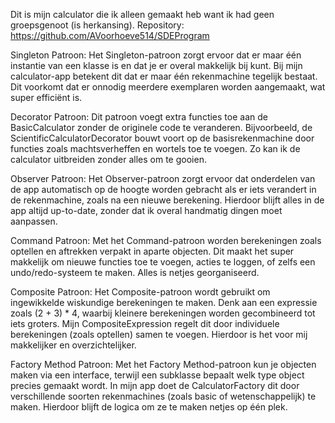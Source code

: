 Dit is mijn calculator die ik alleen gemaakt heb want ik had geen groepsgenoot (is herkansing). Repository: https://github.com/AVoorhoeve514/SDEProgram

Singleton Patroon: Het Singleton-patroon zorgt ervoor dat er maar één instantie van een klasse is en dat je er overal makkelijk bij kunt. Bij mijn calculator-app betekent dit dat er maar één rekenmachine tegelijk bestaat. Dit voorkomt dat er onnodig meerdere exemplaren worden aangemaakt, wat super efficiënt is.

Decorator Patroon: Dit patroon voegt extra functies toe aan de BasicCalculator zonder de originele code te veranderen. Bijvoorbeeld, de ScientificCalculatorDecorator bouwt voort op de basisrekenmachine door functies zoals machtsverheffen en wortels toe te voegen. Zo kan ik de calculator uitbreiden zonder alles om te gooien.

Observer Patroon: Het Observer-patroon zorgt ervoor dat onderdelen van de app automatisch op de hoogte worden gebracht als er iets verandert in de rekenmachine, zoals na een nieuwe berekening. Hierdoor blijft alles in de app altijd up-to-date, zonder dat ik overal handmatig dingen moet aanpassen.

Command Patroon: Met het Command-patroon worden berekeningen zoals optellen en aftrekken verpakt in aparte objecten. Dit maakt het super makkelijk om nieuwe functies toe te voegen, acties te loggen, of zelfs een undo/redo-systeem te maken. Alles is netjes georganiseerd.

Composite Patroon: Het Composite-patroon wordt gebruikt om ingewikkelde wiskundige berekeningen te maken. Denk aan een expressie zoals (2 + 3) * 4, waarbij kleinere berekeningen worden gecombineerd tot iets groters. Mijn CompositeExpression regelt dit door individuele berekeningen (zoals optellen) samen te voegen. Hierdoor is het voor mij makkelijker en overzichtelijker.

Factory Method Patroon: Met het Factory Method-patroon kun je objecten maken via een interface, terwijl een subklasse bepaalt welk type object precies gemaakt wordt. In mijn app doet de CalculatorFactory dit door verschillende soorten rekenmachines (zoals basic of wetenschappelijk) te maken. Hierdoor blijft de logica om ze te maken netjes op één plek.